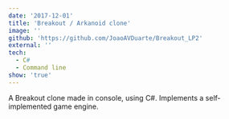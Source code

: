 ```yaml
---
date: '2017-12-01'
title: 'Breakout / Arkanoid clone'
image: ''
github: 'https://github.com/JoaoAVDuarte/Breakout_LP2'
external: ''
tech:
  - C#
  - Command line
show: 'true'
---
```


A Breakout clone made in console, using C#. Implements a self-implemented game engine.
